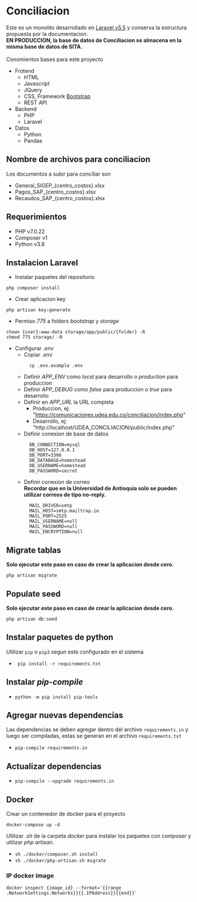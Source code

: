 # Conciliacion
Este es un monolito desarrollado en <a href="https://laravel.com/docs/5.5">Laravel v5.5</a> y conserva la estructura propuesta por la documentacion.<br>
**EN PRODUCCION, la base de datos de Conciliacion se almacena en la misma base de datos de SITA.**<br><br>
Conomientos bases para este proyecto<br>
 - Frotend
   - HTML
   - Javascript
   - JQuery
   - CSS, Framework <a href="https://getbootstrap.com/docs/5.2/getting-started/introduction/">Bootstrap</a>
   - REST API
 - Backend
   - PHP
   - Laravel
 - Datos
   - Python
   - Pandas

## Nombre de archivos para conciliacion

Los documentos a subir para conciliar son
- General_SIGEP_{centro_costos}.xlsx
- Pagos_SAP_{centro_costos}.xlsx
- Recaudos_SAP_{centro_costos}.xlsx

## Requerimientos

- PHP v7.0.22
- Composer v1
- Python v3.8

## Instalacion Laravel

- Instalar paquetes del repositorio
```
php composer install
```

- Crear aplicacion key
```
php artisan key:generate
```

- Permiso *775* a folders *bootstrap* y *storage*
```
chown {user}:www-data storage/app/public/{folder} -R
chmod 775 storage/ -R
```

- Configurar *.env*
  - Copiar *.env*
    ```
      cp .env.example .env
    ```
  - Definir *APP_ENV* como *local* para desarrollo o *production* para produccion
  - Definir *APP_DEBUG* como *false* para produccion o *true* para desarrollo
  - Definir en *APP_URL* la URL completa
    - Produccion, ej: "https://comunicaciones.udea.edu.co/conciliacion/index.php"
    - Desarrollo, ej: "http://localhost/UDEA_CONCILIACION/public/index.php"
  - Definir conexion de base de datos
    ```
      DB_CONNECTION=mysql
      DB_HOST=127.0.0.1
      DB_PORT=3306
      DB_DATABASE=homestead
      DB_USERNAME=homestead
      DB_PASSWORD=secret
    ```
  - Definir conexion de correo<br>
    **Recordar que en la Universidad de Antioquia solo se pueden utilizar correos de tipo no-reply.**
    ```
      MAIL_DRIVER=smtp
      MAIL_HOST=smtp.mailtrap.io
      MAIL_PORT=2525
      MAIL_USERNAME=null
      MAIL_PASSWORD=null
      MAIL_ENCRYPTION=null
    ```
## Migrate tablas
**Solo ejecutar este paso en caso de crear la aplicacion desde cero.**<br>
```
php artisan migrate
```

## Populate seed
**Solo ejecutar este paso en caso de crear la aplicacion desde cero.**
```
php artisan db:seed
```

## Instalar paquetes de python

Utilizar `pip` o `pip3` segun este configurado en el sistema

- ``` pip install -r requirements.txt```

## Instalar *pip-compile*

- ```python -m pip install pip-tools```
## Agregar nuevas dependencias

Las dependencias se deben agregar dentro del archivo `requirements.in` y luego ser compiladas, estas se generan en el archivo `requirements.txt`

- ```pip-compile requirements.in```

## Actualizar dependencias

- ```pip-compile --upgrade requirements.in```

## Docker

Crear un contenedor de docker para el proyecto

``` docker-compose up -d  ```

Utilizar *.sh* de la carpeta *docker* para instalar los paquetes con *composer* y utilizar *php artisan*.

- ``` sh ./docker/composer.sh install ```
- ``` sh ./docker/php-artisan.sh migrate ```

### IP docker image
``` docker inspect {image_id} --format='{{range .NetworkSettings.Networks}}{{.IPAddress}}{{end}}' ```

